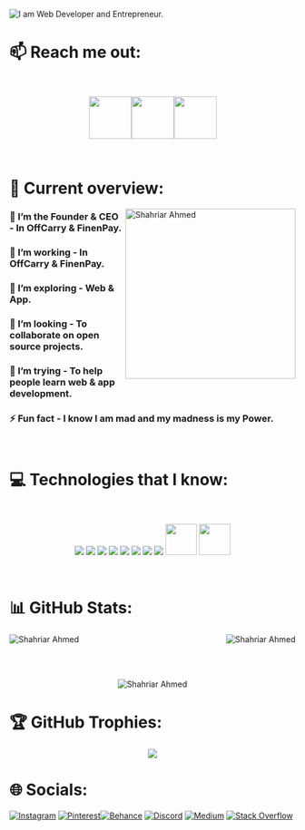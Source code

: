![I am Web Developer and Entrepreneur.](https://scontent.fdac1-1.fna.fbcdn.net/v/t39.30808-6/306137988_157957596837258_5797081432689998042_n.jpg?_nc_cat=105&ccb=1-7&_nc_sid=e3f864&_nc_eui2=AeGXMLUFOiQTGKc3cEfyF2BQllxPbb9RORGWXE9tv1E5EUB_BZ9giIYmVf3N6W25mOVevLl2GiU8AU7-Hx33OK1W&_nc_ohc=Dq1t62B53RsAX9MIr9U&_nc_zt=23&_nc_ht=scontent.fdac1-1.fna&oh=00_AT8KBs_abQcWqybIC6wGj8DrFUi8r8ZFNqJEclhcepDq6w&oe=6328C634)

<!-- <p align="center"><img src="https://gpvc.arturio.dev/Dev-Shifat" alt="Shahriar Ahmed"/> </p>  -->

# :mailbox: Reach me out:

<br />

[<p align="center"><img height="75" src="https://github.com/mir-hussain/mir-hussain/blob/main/images/icons/Linkedin.png">](https://linkedin.com/in/dev-shifat)[<img height="75" src="https://github.com/mir-hussain/mir-hussain/blob/main/images/icons/Facebook.png">](https://facebook.com/Entrepreneur.sast)[<img height="75" src="https://github.com/mir-hussain/mir-hussain/blob/main/images/icons/Twitter.png"> </p>](https://twitter.com/Dev_Shifat)


<br />

# :eyes: Current overview:

<div align="left">
<a href="https://app.daily.dev/Dev_Shifat"><img align="right" src="https://scontent.fdac1-1.fna.fbcdn.net/v/t39.30808-6/282317643_131543876145297_1210995038435994090_n.jpg?_nc_cat=107&ccb=1-7&_nc_sid=174925&_nc_eui2=AeH9e1zV5mX45GgiYbD5UJMFDUr_Epg6b5ENSv8SmDpvkb8MD9r3K2AVXHfj76nN5Ra_mfD586bvuhPU1A4Gtk2_&_nc_ohc=6MPwhTMhj00AX82Nrkc&_nc_zt=23&_nc_ht=scontent.fdac1-1.fna&oh=00_AT_FlRDCCkRu2_hHOBYCTDK8ronfD6qLnlaUnC8HWJt8Bw&oe=632A177F" width="300" alt="Shahriar Ahmed"/></a>
</div>

### 💫 I’m the Founder & CEO - In OffCarry & FinenPay. 
### 🔭 I’m working - In OffCarry & FinenPay. 
### 🌱 I’m exploring - Web & App. 
### 👯 I’m looking - To collaborate on open source projects. 
### 🤔 I’m trying - To help people learn web & app development. 
### ⚡ Fun fact - I know I am mad and my madness is my Power.


<br />

# :computer: Technologies that I know:
<br>
<p align="center">
<img src="https://github.com/mir-hussain/mir-hussain/blob/main/images/icons/HTML.png"/>
<img src="https://github.com/mir-hussain/mir-hussain/blob/main/images/icons/css.png"/>
<img src="https://github.com/mir-hussain/mir-hussain/blob/main/images/icons/JavaScript.png"/>
<img src="https://github.com/mir-hussain/mir-hussain/blob/main/images/icons/react.png"/>
<img src="https://github.com/mir-hussain/mir-hussain/blob/main/images/icons/tailwind.png"/>
<img src="https://github.com/mir-hussain/mir-hussain/blob/main/images/icons/Bootsrap.png"/>
<img src="https://github.com/mir-hussain/mir-hussain/blob/main/images/icons/node.png"/>
<img src="https://github.com/mir-hussain/mir-hussain/blob/main/images/icons/express.png"/>
<img src="https://infinapps.com/wp-content/uploads/2018/10/mongodb-logo.png"  width="55"/>
<img src="https://www.freepnglogos.com/uploads/logo-mysql-png/logo-mysql-mysql-logo-png-images-are-download-crazypng-21.png"  width="55"/>
</p><br/>

<!-- # :book: My recent blog posts
- [Common interview questions that you need to know as a junior JavaScript developer.](https://dev.to/mirhussain/common-interview-questions-that-you-need-to-know-as-a-junior-javascript-developer-29a6)
- [What the heck is JSX in React.](https://dev.to/mirhussain/what-the-heck-is-jsx-in-react-3f0a)
- [A cleaner approach to write JavaScript &lpar;Bonus tips in the end.&rpar;](https://dev.to/mirhussain/a-cleaner-approach-to-write-javascript-bonus-tips-in-the-end-58ng)
 -->
# 📊 GitHub Stats:

<p><img align="left" src="https://github-readme-stats.vercel.app/api?username=Dev-Shifat&theme=dark&hide_border=false&include_all_commits=true&count_private=true" alt="Shahriar Ahmed" /></p> 
<p>&nbsp;<img align="right" src="https://github-readme-streak-stats.herokuapp.com/?user=Dev-Shifat&theme=dark&hide_border=false" alt="Shahriar Ahmed" /></p><br/> <br/>
<p align="center"><img src="https://github-readme-stats.vercel.app/api/top-langs/?username=Dev-Shifat&theme=dark&hide_border=false&include_all_commits=true&count_private=true&layout=compact" alt="Shahriar Ahmed"/> </p> 


# 🏆 GitHub Trophies:

<p align="center"><img src="https://github-profile-trophy.vercel.app/?username=Dev-Shifat&theme=nord&no-frame=false&no-bg=false&margin-w=4"/> </p> 

<!-- ### ✍️ Random Dev Quote
![](https://quotes-github-readme.vercel.app/api?type=horizontal&theme=tokyonight) -->

# 🌐 Socials:

 [![Instagram](https://img.shields.io/badge/Instagram-%23E4405F.svg?logo=Instagram&logoColor=white)](https://instagram.com/dev-shifat)  [![Pinterest](https://img.shields.io/badge/Pinterest-%23E60023.svg?logo=Pinterest&logoColor=white)](https://pinterest.com/Dev_Shifat)[![Behance](https://img.shields.io/badge/Behance-1769ff?logo=behance&logoColor=white)](https://behance.net/Dev-Shifat) [![Discord](https://img.shields.io/badge/Discord-%237289DA.svg?logo=discord&logoColor=white)](https://discord.gg/Ju3WT9WZ) [![Medium](https://img.shields.io/badge/Medium-12100E?logo=medium&logoColor=white)](https://medium.com/@Dev-Shifat) [![Stack Overflow](https://img.shields.io/badge/-Stackoverflow-FE7A16?logo=stack-overflow&logoColor=white)](https://stackoverflow.com/users/19964686) 

<br/>


